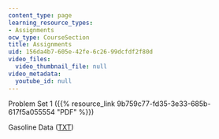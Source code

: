 ```yaml
---
content_type: page
learning_resource_types:
- Assignments
ocw_type: CourseSection
title: Assignments
uid: 156da4b7-605e-42fe-6c26-99dcfdf2f80d
video_files:
  video_thumbnail_file: null
video_metadata:
  youtube_id: null
---
```


Problem Set 1 ({{% resource_link 9b759c77-fd35-3e33-685b-617f5a055554 "PDF" %}})

Gasoline Data ([TXT](/courses/economics/14-386-new-econometric-methods-spring-2007/assignments/ps1_gasdata.txt))